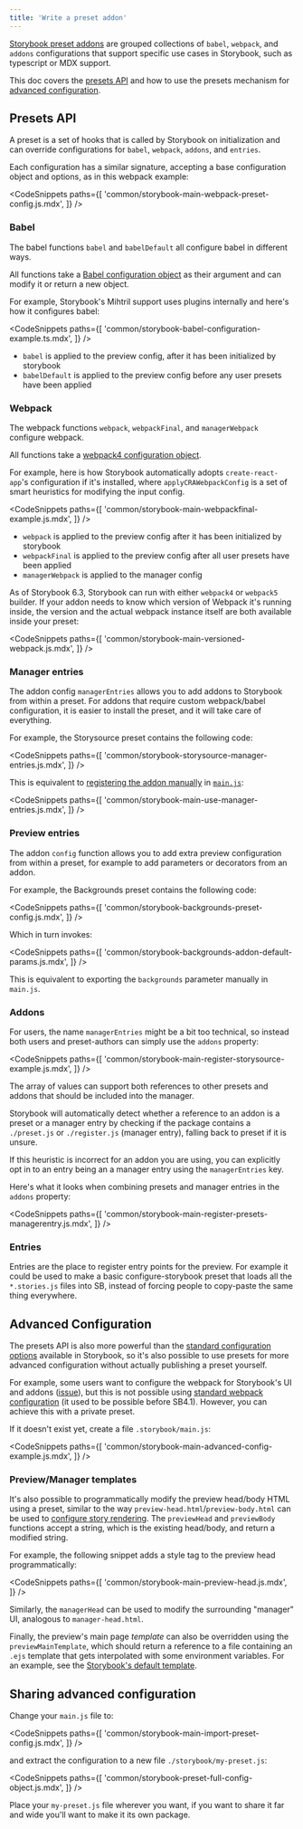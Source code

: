 ```yaml
---
title: 'Write a preset addon'
---
```


[Storybook preset addons](./addon-types.md#preset-addons) are grouped collections of `babel`, `webpack`, and `addons` configurations that support specific use cases in Storybook, such as typescript or MDX support.

This doc covers the [presets API](#presets-api) and how to use the presets mechanism for [advanced configuration](#advanced-configuration).

## Presets API

A preset is a set of hooks that is called by Storybook on initialization and can override configurations for `babel`, `webpack`, `addons`, and `entries`.

Each configuration has a similar signature, accepting a base configuration object and options, as in this webpack example:

<!-- prettier-ignore-start -->

<CodeSnippets
  paths={[
    'common/storybook-main-webpack-preset-config.js.mdx',
  ]}
/>

<!-- prettier-ignore-end -->

### Babel

The babel functions `babel` and `babelDefault` all configure babel in different ways.

All functions take a [Babel configuration object](https://babeljs.io/docs/en/configuration) as their argument and can modify it or return a new object.

For example, Storybook's Mihtril support uses plugins internally and here's how it configures babel:

<!-- prettier-ignore-start -->

<CodeSnippets
  paths={[
    'common/storybook-babel-configuration-example.ts.mdx',
  ]}
/>

<!-- prettier-ignore-end -->

- `babel` is applied to the preview config, after it has been initialized by storybook
- `babelDefault` is applied to the preview config before any user presets have been applied

### Webpack

The webpack functions `webpack`, `webpackFinal`, and `managerWebpack` configure webpack.

All functions take a [webpack4 configuration object](https://webpack.js.org/configuration/).

For example, here is how Storybook automatically adopts `create-react-app`'s configuration if it's installed, where `applyCRAWebpackConfig` is a set of smart heuristics for modifying the input config.

<!-- prettier-ignore-start -->

<CodeSnippets
  paths={[
    'common/storybook-main-webpackfinal-example.js.mdx',
  ]}
/>

<!-- prettier-ignore-end -->

- `webpack` is applied to the preview config after it has been initialized by storybook
- `webpackFinal` is applied to the preview config after all user presets have been applied
- `managerWebpack` is applied to the manager config

As of Storybook 6.3, Storybook can run with either `webpack4` or `webpack5` builder. If your addon needs to know which version of Webpack it's running inside, the version and the actual webpack instance itself are both available inside your preset:

<!-- prettier-ignore-start -->

<CodeSnippets
  paths={[
    'common/storybook-main-versioned-webpack.js.mdx',
  ]}
/>

<!-- prettier-ignore-end -->


### Manager entries

The addon config `managerEntries` allows you to add addons to Storybook from within a preset. For addons that require custom webpack/babel configuration, it is easier to install the preset, and it will take care of everything.

For example, the Storysource preset contains the following code:

<!-- prettier-ignore-start -->

<CodeSnippets
  paths={[
    'common/storybook-storysource-manager-entries.js.mdx',
  ]}
/>

<!-- prettier-ignore-end -->

This is equivalent to [registering the addon manually](../get-started/browse-stories.md#addons) in [`main.js`](../configure/overview.md#configure-story-rendering):

<!-- prettier-ignore-start -->

<CodeSnippets
  paths={[
    'common/storybook-main-use-manager-entries.js.mdx',
  ]}
/>

<!-- prettier-ignore-end -->

### Preview entries

The addon `config` function allows you to add extra preview configuration from within a preset, for example to add parameters or decorators from an addon.

For example, the Backgrounds preset contains the following code:

<!-- prettier-ignore-start -->

<CodeSnippets
  paths={[
    'common/storybook-backgrounds-preset-config.js.mdx',
  ]}
/>

<!-- prettier-ignore-end -->


Which in turn invokes:

<!-- prettier-ignore-start -->

<CodeSnippets
  paths={[
    'common/storybook-backgrounds-addon-default-params.js.mdx',
  ]}
/>

<!-- prettier-ignore-end -->

This is equivalent to exporting the `backgrounds` parameter manually in `main.js`.

### Addons

For users, the name `managerEntries` might be a bit too technical, so instead both users and preset-authors can simply use the `addons` property:

<!-- prettier-ignore-start -->

<CodeSnippets
  paths={[
    'common/storybook-main-register-storysource-example.js.mdx',
  ]}
/>

<!-- prettier-ignore-end -->

The array of values can support both references to other presets and addons that should be included into the manager.

Storybook will automatically detect whether a reference to an addon is a preset or a manager entry by checking if the package contains a `./preset.js` or `./register.js` (manager entry), falling back to preset if it is unsure.

If this heuristic is incorrect for an addon you are using, you can explicitly opt in to an entry being an a manager entry using the `managerEntries` key.

Here's what it looks when combining presets and manager entries in the `addons` property:

<!-- prettier-ignore-start -->

<CodeSnippets
  paths={[
    'common/storybook-main-register-presets-managerentry.js.mdx',
  ]}
/>

<!-- prettier-ignore-end -->

### Entries

Entries are the place to register entry points for the preview. For example it could be used to make a basic configure-storybook preset that loads all the `*.stories.js` files into SB, instead of forcing people to copy-paste the same thing everywhere.

## Advanced Configuration

The presets API is also more powerful than the [standard configuration options](../configure/webpack.md#extending-storybooks-webpack-config) available in Storybook, so it's also possible to use presets for more advanced configuration without actually publishing a preset yourself.

For example, some users want to configure the webpack for Storybook's UI and addons ([issue](https://github.com/storybookjs/storybook/issues/4995)), but this is not possible using [standard webpack configuration](../configure/webpack.md#default-configuration) (it used to be possible before SB4.1). However, you can achieve this with a private preset.

If it doesn't exist yet, create a file `.storybook/main.js`:

<!-- prettier-ignore-start -->

<CodeSnippets
  paths={[
    'common/storybook-main-advanced-config-example.js.mdx',
  ]}
/>

<!-- prettier-ignore-end -->

### Preview/Manager templates

It's also possible to programmatically modify the preview head/body HTML using a preset, similar to the way `preview-head.html`/`preview-body.html` can be used to [configure story rendering](../configure/story-rendering.md). The `previewHead` and `previewBody` functions accept a string, which is the existing head/body, and return a modified string.

For example, the following snippet adds a style tag to the preview head programmatically:

<!-- prettier-ignore-start -->

<CodeSnippets
  paths={[
    'common/storybook-main-preview-head.js.mdx',
  ]}
/>

<!-- prettier-ignore-end -->

Similarly, the `managerHead` can be used to modify the surrounding "manager" UI, analogous to `manager-head.html`.

Finally, the preview's main page _template_ can also be overridden using the `previewMainTemplate`, which should return a reference to a file containing an `.ejs` template that gets interpolated with some environment variables. For an example, see the [Storybook's default template](https://github.com/storybookjs/storybook/blob/next/lib/core-common/templates/index.ejs).

## Sharing advanced configuration

Change your `main.js` file to:

<!-- prettier-ignore-start -->

<CodeSnippets
  paths={[
    'common/storybook-main-import-preset-config.js.mdx',
  ]}
/>

<!-- prettier-ignore-end -->

and extract the configuration to a new file `./storybook/my-preset.js`:

<!-- prettier-ignore-start -->

<CodeSnippets
  paths={[
    'common/storybook-preset-full-config-object.js.mdx',
  ]}
/>

<!-- prettier-ignore-end -->

Place your `my-preset.js` file wherever you want, if you want to share it far and wide you'll want to make it its own package.
